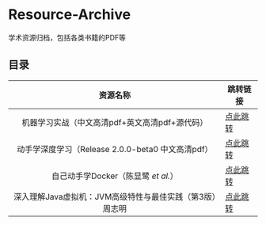# Resource-Archive
学术资源归档，包括各类书籍的PDF等

## 目录
| 资源名称 | 跳转链接 |
| :---------------------:  | ------------------------ |
| 机器学习实战（中文高清pdf+英文高清pdf+源代码） | [点此跳转](./books/机器学习实战/) |
| 动手学深度学习（Release 2.0.0-beta0 中文高清pdf） | [点此跳转](./books/动手学深度学习/) |
| 自己动手学Docker（陈显鹭 *et al.*） | [点此跳转](./books/自己动手学Docker/) |
| 深入理解Java虚拟机：JVM高级特性与最佳实践（第3版）周志明 | [点此跳转](./books/深入理解Java虚拟机/) |
